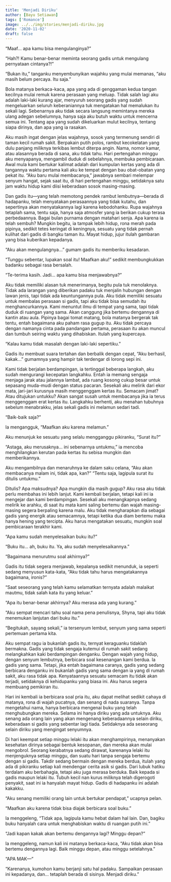 ```yaml
---
title: 'Menjadi Diriku'
author: [Bayu Setiawan]
tags: ['Romance']
image: ../../img/stories/menjadi-diriku.jpg
date: '2020-11-02'
draft: false
---
```

“Maaf… apa kamu bisa mengulanginya?”

“Hah?! Kamu benar-benar meminta seorang gadis untuk mengulang pernyataan cintanya?!”

“Bukan itu,” tanganku menyembunyikan wajahku yang mulai memanas, “aku masih belum percaya. Itu saja.”

Bola matanya berkaca-kaca, apa yang ada di genggaman kedua tangan kecilnya mulai remuk karena perasaan yang meluap. Tidak salah lagi aku adalah laki-laki kurang ajar, menyuruh seorang gadis yang sudah mengeluarkan seluruh keberaniannya tuk mengatakan hal memalukan itu sekali lagi. Sebenarnya aku tidak secara langsung memintanya mereka ulang adegan sebelumnya, hanya saja aku butuh waktu untuk mencerna semua ini. Tentang apa yang sudah dikeluarkan mulut kecilnya, tentang siapa dirinya, dan apa yang ia rasakan.

Aku masih ingat dengan jelas wajahnya, sosok yang termenung sendiri di taman kecil rumah sakit. Berpakain putih polos, rambut kecokelatan yang dulu panjang miliknya terkibas lembut diterpa angin. Nama, nomor kamar, atau alasannya berada di sana, aku tidak tahu. Hari pertengahan minggu aku menyapanya, mengambil duduk di sebelahnya, membuka pembicaraan. Awal mula kami bertukar kalimat adalah dari kumpulan kertas yang ada di tangannya waktu pertama kali aku ke tempat dengan bau obat-obatan yang pekat itu. “Aku baru mulai membacanya,” jawabnya sembari melempar senyum hangat, sejak saat itu, di hari pertengahan minggu, setidaknya satu jam waktu hidup kami diisi keberadaan sosok masing-masing.

Dan gadis itu—yang telah memotong pendek rambut lembutnya—berada di hadapanku, telah menyatakan perasaannya yang tidak kutahu, dan sepertinya akan menyatakannya lagi karena kebodohanku. Rupa wajahnya tetaplah sama, tentu saja, hanya saja atmosfer yang ia berikan cukup terasa perbedaannya. Bagai bulan purnama dengan matahari senja. Apa karena ia telah sembuh? Mungkin begitu, ia tampak lebih hidup, rona merah pada pipinya, sedikit tetes keringat di keningnya, sesuatu yang tidak pernah kulihat dari gadis di bangku taman itu. Mayat hidup, jujur itulah gambaran yang bisa kuberikan kepadanya.

“Aku akan mengulangnya…” gumam gadis itu memberiku kesadaran.

“Tunggu sebentar, lupakan soal itu! Maafkan aku!” sedikit membungkukkan badanku sebagai rasa bersalah.

“Te-terima kasih. Jadi… apa kamu bisa menjawabnya?”

Aku tidak memiliki alasan tuk menerimanya, begitu pula tuk menolaknya. Tidak ada larangan yang diberikan padaku tuk menjalin hubungan dengan lawan jenis, tapi tidak ada keuntungannya pula. Aku tidak memiliki sesuatu untuk membalas perasaan si gadis, tapi aku tidak bisa semudah itu menghancurkannya. Kami menuntut ilmu di tempat yang sama, tapi tidak duduk di ruangan yang sama. Akan canggung jika bertemu dengannya di kantin atau aula. Pipinya bagai tomat matang, bola matanya bergerak tak tentu, entah bagaimana aku paham rasa gugup itu. Aku tidak percaya dengan namanya cinta pada pandangan pertama, perasaan itu akan muncul dan tumbuh seiring waktu yang dihabiskan. Itulah yang kupercaya.

“Kalau kamu tidak masalah dengan laki-laki sepertiku.”

Gadis itu membuat suara tertahan dan berbalik dengan cepat, “Aku berhasil, kakak…” gumamnya yang hampir tak terdengar di lorong sepi ini.

Kami tidak berjalan berdampingan, ia tertinggal beberapa langkah, aku sudah mengurangi kecepatan langkahku. Entah ia memang sengaja menjaga jarak atau jalannya lambat, ada ruang kosong cukup besar untuk sepasang muda-mudi dengan status pacaran. Sesekali aku melirik dari ekor mata, jari-jari kurusnya masih menggenggam kertas itu. Semacam jimat? Atau ditujukan untukku? Akan sangat susah untuk membacanya jika ia terus menggenggam erat kertas itu. Langkahku berhenti, aku menahan tubuhnya sebelum menabrakku, jelas sekali gadis ini melamun sedari tadi.

“Baik-baik saja?”

Ia mengangguk, “Maafkan aku karena melamun.”

Aku menunjuk ke sesuatu yang selalu mengganggu pikiranku, “Surat itu?”

“Astaga, aku merusaknya… ini sebenarnya untukmu,” ia mencoba menghilangkan kerutan pada kertas itu sebisa mungkin dan memberikannya.

Aku mengambilnya dan menaruhnya ke dalam saku celana, “Aku akan membacanya malam ini, tidak apa, kan?”
“Tentu saja, lagipula surat itu ditulis untukmu.”

Ditulis? Apa maksudnya? Apa mungkin dia masih gugup? Aku rasa aku tidak perlu membahas ini lebih lanjut. Kami kembali berjalan, tetapi kali ini ia mengejar dan kami berdampingan. Sesekali aku menangkapnya sedang melirik ke arahku, di saat itu mata kami saling bertemu dan wajah masing-masing segera berpaling karena malu. Aku tidak mengharapkan dia sebagai gadis yang energik atau semacamnya, tetapi ketika dua diam bertemu maka hanya hening yang tercipta. Aku harus mengatakan sesuatu, mungkin soal pembicaraan terakhir kami.

“Apa kamu sudah menyelesaikan buku itu?”

“Buku itu… ah, buku itu. Ya, aku sudah menyelesaikannya.”

“Bagaimana menurutmu soal akhirnya?”

Gadis itu tidak segera menjawab, kepalanya sedikit menunduk, ia seperti sedang menyusun kata-kata, “Aku tidak tahu harus mengatakannya bagaimana, ironis?”

“Saat seseorang yang telah kamu selamatkan ternyata adalah malaikat mautmu, tidak salah kata itu yang keluar.”

“Apa itu benar-benar akhirnya? Aku merasa ada yang kurang.”

“Aku sempat mencari tahu soal nama pena penulisnya, Shyna, tapi aku tidak menemukan lanjutan dari buku itu.”

“Begitukah, sayang sekali,” ia tersenyum lembut, senyum yang sama seperti pertemuan pertama kita.

Aku sempat ragu ia bukanlah gadis itu, ternyat keraguanku tidaklah bermakna. Gadis yang tidak sengaja kutemui di rumah sakit sedang melangkahkan kaki berdampingan denganku. Dengan wajah yang hidup, dengan senyum lembutnya, berbicara soal kesenangan kami berdua. Ia gadis yang sama. Tetapi, jika entah bagaimana caranya, gadis yang sedang berbicara denganku ini bukanlah gadis yang sama dengan ia yang di rumah sakit, aku rasa tidak apa. Kenyataannya sesuatu semacam itu tidak akan terjadi, setidaknya di kehidupanku yang biasa ini. Aku harus segera membuang pemikiran itu.

Hari ini kembali ia berbicara soal pria itu, aku dapat melihat sedikit cahaya di matanya, rona di wajah pucatnya, dan senang di nada suaranya. Tanpa mengetahui nama, hanya berbicara mengenai buku yang telah menghubungkan mereka. Selama ini hanya diriku yang ada untuknya. Aku senang ada orang lain yang akan mengenang keberadaannya selain diriku, keberadaan si gadis yang sebentar lagi tiada. Setidaknya ada seseorang selain diriku yang mengingat senyumnya.

Di hari keempat setiap minggu lelaki itu akan menghampirinya, menanyakan kesehatan dirinya sebagai bentuk kesopanan, dan mereka akan mulai mengobrol. Seorang kerabatnya sedang dirawat, karenanya lelaki itu menjenguknya setiap minggu, dan suatu hari tanpa sengaja bertemu dengan si gadis. Takdir sedang bermain dengan mereka berdua, itulah yang ada di pikiranku setiap kali mendengar cerita asik si gadis. Dari lubuk hatiku terdalam aku berbahagia, tetapi aku juga merasa berduka. Baik kepada si gadis maupun lelaki itu. Tubuh kecil nan kurus miliknya telah digerogoti penyakit, saat ini ia hanyalah mayat hidup. Gadis di hadapanku ini adalah kakakku.

“Aku senang memiliki orang lain untuk bertukar pendapat,” ucapnya pelan.

“Maafkan aku karena tidak bisa diajak berbicara soal buku.”

Ia menggeleng, “Tidak apa, lagipula kamu hebat dalam hal lain. Dan, bagiku buku hanyalah cara untuk menghabiskan waktu di ruangan putih ini.”

“Jadi kapan kakak akan bertemu dengannya lagi? Minggu depan?”

Ia menggeleng, namun kali ini matanya berkaca-kaca, “Aku tidak akan bisa bertemu dengannya lagi. Baik minggu depan, atau minggu setelahnya.”

“APA MAK—”

“Karenanya, kumohon kamu berjanji satu hal padaku. Sampaikan perasaan ini kepadanya, dan… tetaplah berada di sisinya. Menjadi diriku.”
